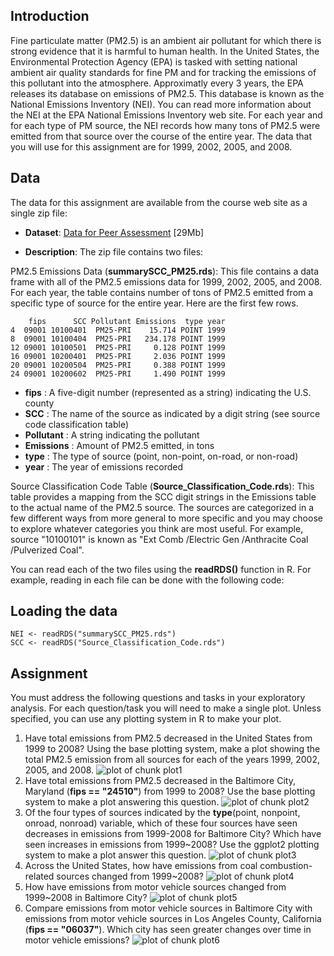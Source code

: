 ## Introduction

Fine particulate matter (PM2.5) is an ambient air pollutant for which there is strong evidence that it is harmful to human health. In the United States, the Environmental Protection Agency (EPA) is tasked with setting national ambient air quality standards for fine PM and for tracking the emissions of this pollutant into the atmosphere. Approximatly every 3 years, the EPA releases its database on emissions of PM2.5. This database is known as the National Emissions Inventory (NEI). You can read more information about the NEI at the EPA National Emissions Inventory web site.
For each year and for each type of PM source, the NEI records how many tons of PM2.5 were emitted from that source over the course of the entire year. The data that you will use for this assignment are for 1999, 2002, 2005, and 2008.

## Data

The data for this assignment are available from the course web site as a single zip file:

* <b>Dataset</b>: <a href="https://d396qusza40orc.cloudfront.net/exdata%2Fdata%2FNEI_data.zip">Data for Peer Assessment</a> [29Mb]

* <b>Description</b>: The zip file contains two files:

PM2.5 Emissions Data (<b>summarySCC_PM25.rds</b>): This file contains a data frame with all of the PM2.5 emissions data for 1999, 2002, 2005, and 2008. For each year, the table contains number of tons of PM2.5 emitted from a specific type of source for the entire year. Here are the first few rows.

```
    fips      SCC Pollutant Emissions  type year
4  09001 10100401  PM25-PRI    15.714 POINT 1999
8  09001 10100404  PM25-PRI   234.178 POINT 1999
12 09001 10100501  PM25-PRI     0.128 POINT 1999
16 09001 10200401  PM25-PRI     2.036 POINT 1999
20 09001 10200504  PM25-PRI     0.388 POINT 1999
24 09001 10200602  PM25-PRI     1.490 POINT 1999
```

* <b>fips</b> : A five-digit number (represented as a string) indicating the U.S. county
* <b>SCC</b> : The name of the source as indicated by a digit string (see source code classification table)
* <b>Pollutant</b> : A string indicating the pollutant
* <b>Emissions</b> : Amount of PM2.5 emitted, in tons
* <b>type</b> : The type of source (point, non-point, on-road, or non-road)
* <b>year</b> : The year of emissions recorded

Source Classification Code Table (<b>Source_Classification_Code.rds</b>): This table provides a mapping from the SCC digit strings in the Emissions table to the actual name of the PM2.5 source. The sources are categorized in a few different ways from more general to more specific and you may choose to explore whatever categories you think are most useful. For example, source "10100101" is known as "Ext Comb /Electric Gen /Anthracite Coal /Pulverized Coal".

You can read each of the two files using the <b>readRDS()</b> function in R. For example, reading in each file can be done with the following code:

## Loading the data
```
NEI <- readRDS("summarySCC_PM25.rds")
SCC <- readRDS("Source_Classification_Code.rds")
```
## Assignment

You must address the following questions and tasks in your exploratory analysis. For each question/task you will need to make a single plot. Unless specified, you can use any plotting system in R to make your plot.

1. Have total emissions from PM2.5 decreased in the United States from 1999 to 2008? Using the base plotting system, make a plot showing the total PM2.5 emission from all sources for each of the years 1999, 2002, 2005, and 2008.
![plot of chunk plot1](plot1.png) 
2. Have total emissions from PM2.5 decreased in the Baltimore City, Maryland (<b>fips == "24510"</b>) from 1999 to 2008? Use the base plotting system to make a plot answering this question.
![plot of chunk plot2](plot2.png) 
3. Of the four types of sources indicated by the <b>type</b>(point, nonpoint, onroad, nonroad) variable, which of these four sources have seen decreases in emissions from 1999-2008 for Baltimore City? Which have seen increases in emissions from 1999~2008? Use the ggplot2 plotting system to make a plot answer this question.
![plot of chunk plot3](plot3.png) 
4. Across the United States, how have emissions from coal combustion-related sources changed from 1999~2008?
![plot of chunk plot4](plot4.png) 
5. How have emissions from motor vehicle sources changed from 1999~2008 in Baltimore City?
![plot of chunk plot5](plot5.png) 
6. Compare emissions from motor vehicle sources in Baltimore City with emissions from motor vehicle sources in Los Angeles County, California (<b>fips == "06037"</b>). Which city has seen greater changes over time in motor vehicle emissions?
![plot of chunk plot6](plot6.png) 
